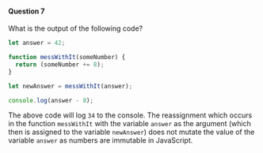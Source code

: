 #### Question 7

What is the output of the following code?

```javascript
let answer = 42;

function messWithIt(someNumber) {
  return (someNumber += 8);
}

let newAnswer = messWithIt(answer);

console.log(answer - 8);
```



The above code will log `34` to the console.  The reassignment which occurs in the function `messWithIt` with the variable `answer` as the argument (which then is assigned to the variable `newAnswer`) does not mutate the value of  the variable `answer` as numbers are immutable in JavaScript.